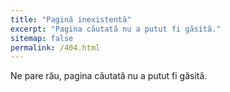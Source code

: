```yaml
---
title: "Pagină inexistentă"
excerpt: "Pagina căutată nu a putut fi găsită."
sitemap: false
permalink: /404.html
---
```


Ne pare rău, pagina căutată nu a putut fi găsită.
